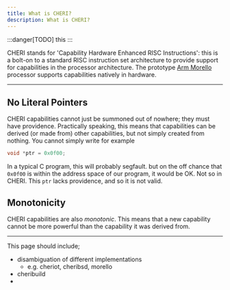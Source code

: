 ```yaml
---
title: What is CHERI?
description: What is CHERI?
---
```


:::danger[TODO]
this
:::

CHERI stands for 'Capability Hardware Enhanced RISC Instructions': this is a bolt-on to a standard RISC instruction set architecture to provide support for capabilities in the processor architecture. The prototype [Arm Morello](https://www.arm.com/architecture/cpu/morello) processor supports capabilities natively in hardware.

---

## No Literal Pointers

CHERI capabilities cannot just be summoned out of nowhere; they must have providence. Practically speaking, this means that capabilities can be derived (or made from) other capabilities, but not simply created from nothing. You cannot simply write for example

```c
void *ptr = 0x0f00;
```

In a typical C program, this will probably segfault. but on the off chance that `0x0f00` is within the address space of our program, it would be OK.
Not so in CHERI. This `ptr` lacks providence, and so it is not valid.

## Monotonicity

CHERI capabilities are also _monotonic_. This means that a new capability cannot be more powerful than the capability it was derived from.

---

This page should include;

- disambiguation of different implementations
  - e.g. cheriot, cheribsd, morello
- cheribuild
-
